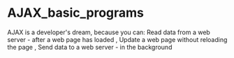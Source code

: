 # AJAX_basic_programs
 AJAX is a developer's dream, because you can:  Read data from a web server - after a web page has loaded , Update a web page without reloading the page , Send data to a web server - in the background
